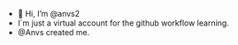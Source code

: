 - 👋 Hi, I’m @anvs2
- I`m just a virtual account for the github workflow learning.
- @Anvs created me.

